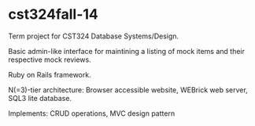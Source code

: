 cst324fall-14
=============

Term project for CST324 Database Systems/Design. 

Basic admin-like interface for maintining a listing of mock items and their respective mock reviews.

Ruby on Rails framework. 

N(=3)-tier architecture:
  Browser accessible website, 
  WEBrick web server,
  SQL3 lite database.
  
Implements:
  CRUD operations, 
  MVC design pattern
